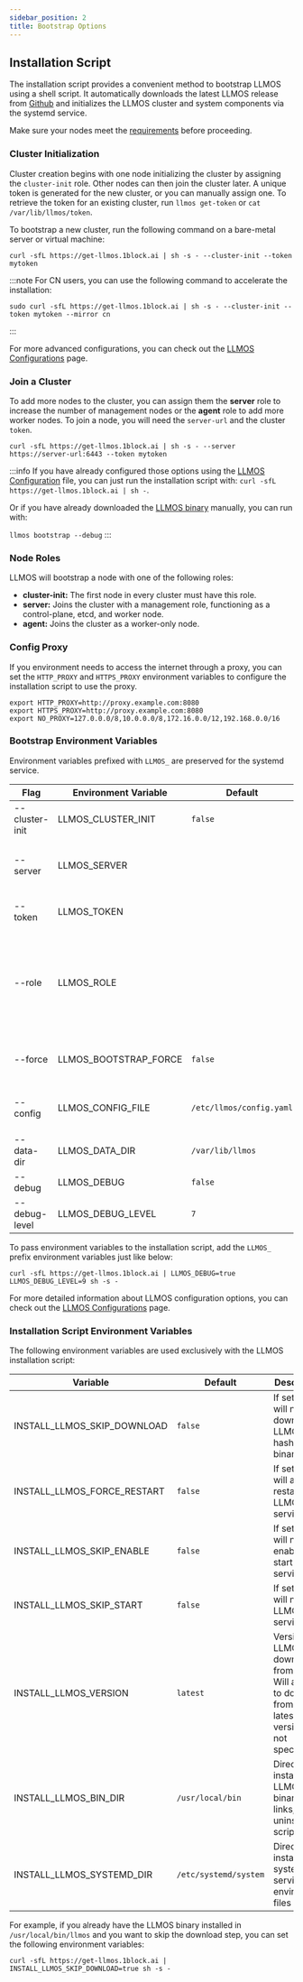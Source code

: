```yaml
---
sidebar_position: 2
title: Bootstrap Options
---
```


## Installation Script

The installation script provides a convenient method to bootstrap LLMOS using a shell script. It automatically downloads the latest LLMOS release from [Github](https://github.com/llmos-ai/llmos/releases) and initializes the LLMOS cluster and system components via the systemd service.

Make sure your nodes meet the [requirements](./requirements) before proceeding.

### Cluster Initialization

Cluster creation begins with one node initializing the cluster by assigning the `cluster-init` role. Other nodes can then join the cluster later. 
A unique token is generated for the new cluster, or you can manually assign one. To retrieve the token for an existing cluster, run `llmos get-token` or `cat /var/lib/llmos/token`.

To bootstrap a new cluster, run the following command on a bare-metal server or virtual machine:

```shell
curl -sfL https://get-llmos.1block.ai | sh -s - --cluster-init --token mytoken
```

:::note
For CN users, you can use the following command to accelerate the installation:
```
sudo curl -sfL https://get-llmos.1block.ai | sh -s - --cluster-init --token mytoken --mirror cn
```
:::

For more advanced configurations, you can check out the [LLMOS Configurations](/docs/installation/configurations) page.

### Join a Cluster

To add more nodes to the cluster, you can assign them the **server** role to increase the number of management nodes or the **agent** role to add more worker nodes. 
To join a node, you will need the `server-url` and the cluster `token`.

```shell
curl -sfL https://get-llmos.1block.ai | sh -s - --server https://server-url:6443 --token mytoken
```

:::info
If you have already configured those options using the [LLMOS Configuration](/docs/installation/configurations) file, you can just run the installation script with:
`curl -sfL https://get-llmos.1block.ai | sh -`.

Or if you have already downloaded the [LLMOS binary](https://github.com/llmos-ai/llmos/releases) manually, you can run with:

`llmos bootstrap --debug`
:::

### Node Roles

LLMOS will bootstrap a node with one of the following roles:

- **cluster-init:** The first node in every cluster must have this role.
- **server:** Joins the cluster with a management role, functioning as a control-plane, etcd, and worker node.
- **agent:**  Joins the cluster as a worker-only node.


### Config Proxy
If you environment needs to access the internet through a proxy, you can set the `HTTP_PROXY` and `HTTPS_PROXY` environment variables to configure the installation script to use the proxy.

```shell
export HTTP_PROXY=http://proxy.example.com:8080
export HTTPS_PROXY=http://proxy.example.com:8080
export NO_PROXY=127.0.0.0/8,10.0.0.0/8,172.16.0.0/12,192.168.0.0/16
```

### Bootstrap Environment Variables
Environment variables prefixed with `LLMOS_` are preserved for the systemd service. 

| Flag              | Environment Variable  | Default                  | Description                                                                                                             |
|-------------------|-----------------------|--------------------------|-------------------------------------------------------------------------------------------------------------------------|
| --cluster-init    | LLMOS_CLUSTER_INIT    | `false`                  | Run bootstrap as cluster-init node.                                                                                     |
| --server          | LLMOS_SERVER          |                          | The URL of the server to join. e.g., `https://server-url:6443`                                                          |
| --token           | LLMOS_TOKEN           |                          | The token to use for join the cluster.                                                                                  |
| --role            | LLMOS_ROLE            |                          | The node role to join the cluster. Default to `agent` role when server URL and token is provided but the role is empty. |
| --force           | LLMOS_BOOTSTRAP_FORCE | `false`                  | Force run bootstrap even if already bootstrapped.                                                                       |
| --config          | LLMOS_CONFIG_FILE     | `/etc/llmos/config.yaml` | Path to the LLMOS configuration file.                                                                                   |
| --data-dir        | LLMOS_DATA_DIR        | `/var/lib/llmos`         | Path to the LLMOS data directory.                                                                                       |
| --debug           | LLMOS_DEBUG           | `false`                  | Enable debug logging.                                                                                                   |
| --debug-level     | LLMOS_DEBUG_LEVEL     | `7`                      | Debug log level (valid 0-9).                                                                                            |

To pass environment variables to the installation script, add the `LLMOS_` prefix environment variables just like below:

```shell
curl -sfL https://get-llmos.1block.ai | LLMOS_DEBUG=true LLMOS_DEBUG_LEVEL=9 sh -s -
```

For more detailed information about LLMOS configuration options, you can check out the [LLMOS Configurations](/docs/installation/configurations) page.

### Installation Script Environment Variables

The following environment variables are used exclusively with the LLMOS installation script:

| Variable                    | Default               | Description                                                                                                  |
|-----------------------------|-----------------------|--------------------------------------------------------------------------------------------------------------|
| INSTALL_LLMOS_SKIP_DOWNLOAD | `false`               | If set to true will not download LLMOS hash or binary.                                                       |
| INSTALL_LLMOS_FORCE_RESTART | `false`               | If set to true will always restart the LLMOS service.                                                        |
| INSTALL_LLMOS_SKIP_ENABLE   | `false`               | If set to true will not enable or start LLMOS service.                                                       |
| INSTALL_LLMOS_SKIP_START    | `false`               | If set to true will not start LLMOS service.                                                                 |
| INSTALL_LLMOS_VERSION       | `latest`              | Version of LLMOS to download from github. Will attempt to download from the latest version if not specified. |
| INSTALL_LLMOS_BIN_DIR       | `/usr/local/bin`      | Directory to install LLMOS binary, links, and uninstall script to.                                           |
| INSTALL_LLMOS_SYSTEMD_DIR   | `/etc/systemd/system` | Directory to install systemd service and environment files to.                                               |

For example, if you already have the LLMOS binary installed in `/usr/local/bin/llmos` and you want to skip the download step, you can set the following environment variables:

```shell
curl -sfL https://get-llmos.1block.ai | INSTALL_LLMOS_SKIP_DOWNLOAD=true sh -s -
```

